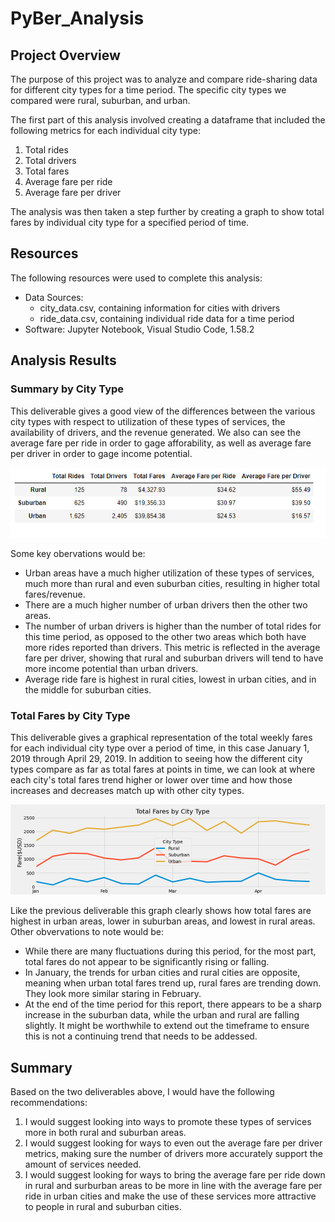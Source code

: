 # PyBer_Analysis

## Project Overview
The purpose of this project was to analyze and compare ride-sharing data for different city types for a time period.  The specific city types we compared were rural, suburban, and urban.  

The first part of this analysis involved creating a dataframe that included the following metrics for each individual city type:
1.  Total rides
1.  Total drivers
1.  Total fares 
1.  Average fare per ride
1.  Average fare per driver

The analysis was then taken a step further by creating a graph to show total fares by individual city type for a specified period of time.


##  Resources
The following resources were used to complete this analysis:
- Data Sources:  
    - city_data.csv, containing information for cities with drivers
    - ride_data.csv, containing individual ride data for a time period
- Software:  Jupyter Notebook, Visual Studio Code, 1.58.2


## Analysis Results

### Summary by City Type

This deliverable gives a good view of the differences between the various city types with respect to utilization of these types of services, the availability of drivers, and the revenue generated.  We also can see the average fare per ride in order to gage afforability, as well as average fare per driver in order to gage income potential. 

![summary_by_city_type](analysis/summary_by_city_type.png)

Some key obervations would be:
- Urban areas have a much higher utilization of these types of services, much more than rural and even suburban cities, resulting in higher total fares/revenue.
- There are a much higher number of urban drivers then the other two areas.  
- The number of urban drivers is higher than the number of total rides for this time period, as opposed to the other two areas which both have more rides reported than drivers.  This metric is reflected in the average fare per driver, showing that rural and suburban drivers will tend to have more income potential than urban drivers.
- Average ride fare is highest in rural cities, lowest in urban cities, and in the middle for suburban cities.


### Total Fares by City Type

This deliverable gives a graphical representation of the total weekly fares for each individual city type over a period of time, in this case January 1, 2019 through April 29, 2019.  In addition to seeing how the different city types compare as far as total fares at points in time, we can look at where each city's total fares trend higher or lower over time and how those increases and decreases match up with other city types. 

![Fare_by_City_Type](analysis/Fare_by_City_Type.png)

Like the previous deliverable this graph clearly shows how total fares are highest in urban areas, lower in suburban areas, and lowest in rural areas.  Other obvervations to note would be:
- While there are many fluctuations during this period, for the most part, total fares do not appear to be significantly rising or falling.
- In January, the trends for urban cities and rural cities are opposite, meaning when urban total fares trend up, rural fares are trending down.  They look more similar staring in February. 
- At the end of the time period for this report, there appears to be a sharp increase in the suburban data, while the urban and rural are falling slightly.  It might be worthwhile to extend out the timeframe to ensure this is not a continuing trend that needs to be addessed.


 ## Summary
 Based on the two deliverables above, I would have the following recommendations:
 1.  I would suggest looking into ways to promote these types of services more in both rural and suburban areas.
 2.  I would suggest looking for ways to even out the average fare per driver metrics, making sure the number of drivers more accurately support the amount of services needed.
 3.  I would suggest looking for ways to bring the average fare per ride down in rural and surburban areas to be more in line with the average fare per ride in urban cities and make the use of these services more attractive to people in rural and suburban cities.
 
 
